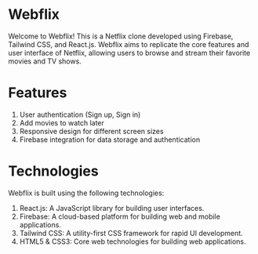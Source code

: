# Webflix
  Welcome to Webflix! This is a Netflix clone developed using Firebase, Tailwind CSS, and React.js. Webflix aims to replicate the core features and user   interface of Netflix, allowing users to browse and stream their favorite movies and TV shows.


# Features
  1. User authentication (Sign up, Sign in)
  2. Add movies to watch later 
  3. Responsive design for different screen sizes
  4. Firebase integration for data storage and authentication

# Technologies
  Webflix is built using the following technologies:
  1. React.js: A JavaScript library for building user interfaces.  
  2. Firebase: A cloud-based platform for building web and mobile applications.  
  3. Tailwind CSS: A utility-first CSS framework for rapid UI development.  
  4. HTML5 & CSS3: Core web technologies for building web applications.
  
